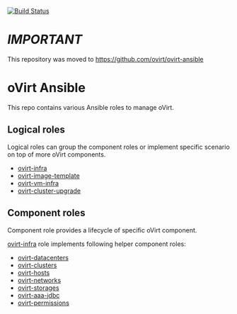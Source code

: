 [![Build Status](https://travis-ci.org/machacekondra/ovirt-ansible-roles.svg?branch=master)](https://travis-ci.org/machacekondra/ovirt-ansible-roles)

# *IMPORTANT*
This repository was moved to https://github.com/ovirt/ovirt-ansible

# oVirt Ansible

This repo contains various Ansible roles to manage oVirt.

## Logical roles

Logical roles can group the component roles or implement specific scenario on top of
more oVirt components.

* [ovirt-infra]
* [ovirt-image-template]
* [ovirt-vm-infra]
* [ovirt-cluster-upgrade]

## Component roles

Component role provides a lifecycle of specific oVirt component.

[ovirt-infra] role implements following helper component roles:

 * [ovirt-datacenters]
 * [ovirt-clusters]
 * [ovirt-hosts]
 * [ovirt-networks]
 * [ovirt-storages]
 * [ovirt-aaa-jdbc]
 * [ovirt-permissions]

[ovirt-infra]: https://github.com/machacekondra/ovirt-ansible-roles/blob/master/roles/ovirt-infra/README.md
[ovirt-image-template]: https://github.com/machacekondra/ovirt-ansible-roles/blob/master/roles/ovirt-image-template/README.md
[ovirt-vm-infra]: https://github.com/machacekondra/ovirt-ansible-roles/blob/master/roles/ovirt-vm-infra/README.md
[ovirt-cluster-upgrade]: https://github.com/machacekondra/ovirt-ansible-roles/blob/master/roles/ovirt-cluster-upgrade/README.md
[ovirt-aaa-jdbc]: https://github.com/machacekondra/ovirt-ansible-roles/blob/master/roles/ovirt-aaa-jdbc/README.md
[ovirt-clusters]: https://github.com/machacekondra/ovirt-ansible-roles/blob/master/roles/ovirt-clusters/README.md
[ovirt-datacenters]: https://github.com/machacekondra/ovirt-ansible-roles/blob/master/roles/ovirt-datacenters/README.md
[ovirt-hosts]: https://github.com/machacekondra/ovirt-ansible-roles/blob/master/roles/ovirt-hosts/README.md
[ovirt-networks]: https://github.com/machacekondra/ovirt-ansible-roles/blob/master/roles/ovirt-networks/README.md
[ovirt-permissions]: https://github.com/machacekondra/ovirt-ansible-roles/blob/master/roles/ovirt-permissions/README.md
[ovirt-storages]: https://github.com/machacekondra/ovirt-ansible-roles/blob/master/roles/ovirt-storages/README.md

